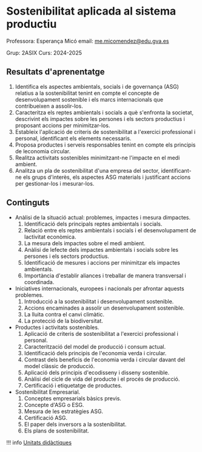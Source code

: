 # Sostenibilitat aplicada al sistema productiu

Professora: Esperança Micó
email: me.micomendez@edu.gva.es

Grup: 2ASIX
Curs: 2024-2025

## Resultats d'aprenentatge

1. Identifica els aspectes ambientals, socials i de governança (ASG) relatius a la sostenibilitat tenint en compte el concepte de desenvolupament sostenible i els marcs internacionals que contribueixen a assolir-los.
2. Caracteritza els reptes ambientals i socials a què s'enfronta la societat, descrivint els impactes sobre les persones i els sectors productius i proposant accions per minimitzar-los.
3. Estableix l'aplicació de criteris de sostenibilitat a l'exercici professional i personal, identificant els elements necessaris.
4. Proposa productes i serveis responsables tenint en compte els principis de leconomia circular.
5. Realitza activitats sostenibles minimitzant-ne l'impacte en el medi ambient.
6. Analitza un pla de sostenibilitat d'una empresa del sector, identificant-ne els grups d'interès, els aspectes ASG materials i justificant accions per gestionar-los i mesurar-los.

## Continguts

* Anàlisi de la situació actual: problemes, impactes i mesura dimpactes.
    1. Identificació dels principals reptes ambientals i socials.
    2. Relació entre els reptes ambientals i socials i el desenvolupament de lactivitat econòmica.
    3. La mesura dels impactes sobre el medi ambient.
    4. Anàlisi de lefecte dels impactes ambientals i socials sobre les persones i els sectors productius.
    5. Identificació de mesures i accions per minimitzar els impactes ambientals.
    6. Importància d'establir aliances i treballar de manera transversal i coordinada.
* Iniciatives internacionals, europees i nacionals per afrontar aquests problemes.
  1. Introducció a la sostenibilitat i desenvolupament sostenible.
  2. Accions encaminades a assolir un desenvolupament sostenible.
  3. La lluita contra el canvi climàtic.
  4. La protecció de la biodiversitat.
* Productes i activitats sostenibles.
  1. Aplicació de criteris de sostenibilitat a l'exercici professional i personal.
  2. Caracterització del model de producció i consum actual.
  3. Identificació dels principis de l'economia verda i circular.
  4. Contrast dels beneficis de l'economia verda i circular davant del model clàssic de producció.
  5. Aplicació dels principis d'ecodisseny i disseny sostenible.
  6. Anàlisi del cicle de vida del producte i el procés de producció.
  7. Certificació i etiquetatge de productes.
* Sostenibilitat Empresarial.
  1. Conceptes empresarials bàsics previs.
  2. Concepte d'ASG o ESG.
  3. Mesura de les estratègies ASG.
  4. Certificació ASG.
  5. El paper dels inversors a la sostenibilitat.
  6. Els plans de sostenibilitat.

!!! info
    [Unitats didàctiques](continguts.md)

